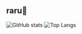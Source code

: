 raru🍊
---

![GitHub stats](https://github-readme-stats.vercel.app/api?username=raruData&show_icons=true&count_private=true&bg_color=40,e3855f,e3849c&icon_color=5d99e3&title_color=f2f2f2&text_color=ebebeb&hide_border=true)
![Top Langs](https://github-readme-stats.vercel.app/api/top-langs/?username=raruData&bg_color=40,e3855f,e3849c&title_color=f2f2f2&text_color=ebebeb&hide_border=true)
